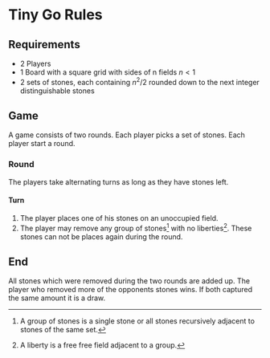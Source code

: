 # Tiny Go Rules

## Requirements
- 2 Players
- 1 Board with a square grid with sides of n fields $n < 1$
- 2 sets of stones, each containing $n^2 / 2$ rounded down to the next integer distinguishable stones

## Game
A game consists of two rounds. Each player picks a set of stones. Each player start a round.

### Round
The players take alternating turns as long as they have stones left.

#### Turn
1. The player places one of his stones on an unoccupied field.
2. The player may remove any group of stones[^1] with no liberties[^2]. These stones can not be places again during the round.

## End
All stones which were removed during the two rounds are added up. The player who removed more of the opponents stones wins. If both captured the same amount it is a draw.

[^1]: A group of stones is a single stone or all stones recursively adjacent to stones of the same set.
[^2]: A liberty is a free free field adjacent to a group.
